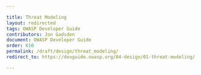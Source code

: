 ```yaml
---

title: Threat Modeling
layout: redirected
tags: OWASP Developer Guide
contributors: Jon Gadsden
document: OWASP Developer Guide
order: 610
permalink: /draft/design/threat_modeling/
redirect_to: https://devguide.owasp.org/04-design/01-threat-modeling/

---
```

